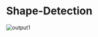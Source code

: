 # Shape-Detection


![output1](https://user-images.githubusercontent.com/66972339/174036222-ba68805a-5119-4579-bc89-4ec29fc4f46e.JPG)
